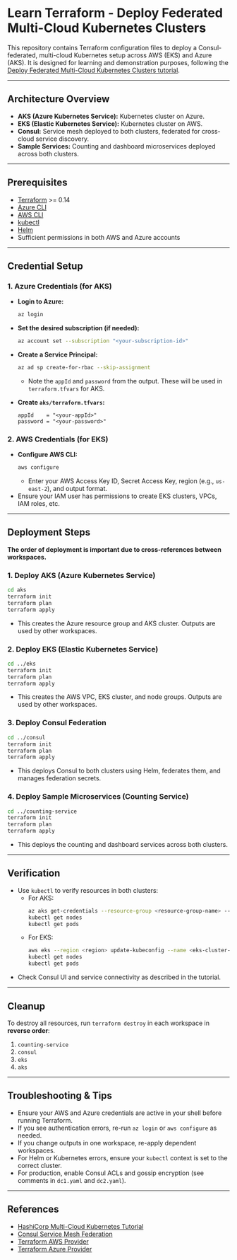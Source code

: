 # Learn Terraform - Deploy Federated Multi-Cloud Kubernetes Clusters

This repository contains Terraform configuration files to deploy a Consul-federated, multi-cloud Kubernetes setup across AWS (EKS) and Azure (AKS). It is designed for learning and demonstration purposes, following the [Deploy Federated Multi-Cloud Kubernetes Clusters tutorial](https://developer.hashicorp.com/terraform/tutorials/networking/multicloud-kubernetes).

---

## Architecture Overview
- **AKS (Azure Kubernetes Service):** Kubernetes cluster on Azure.
- **EKS (Elastic Kubernetes Service):** Kubernetes cluster on AWS.
- **Consul:** Service mesh deployed to both clusters, federated for cross-cloud service discovery.
- **Sample Services:** Counting and dashboard microservices deployed across both clusters.

---

## Prerequisites
- [Terraform](https://www.terraform.io/downloads.html) >= 0.14
- [Azure CLI](https://docs.microsoft.com/en-us/cli/azure/install-azure-cli)
- [AWS CLI](https://docs.aws.amazon.com/cli/latest/userguide/getting-started-install.html)
- [kubectl](https://kubernetes.io/docs/tasks/tools/)
- [Helm](https://helm.sh/docs/intro/install/)
- Sufficient permissions in both AWS and Azure accounts


---

## Credential Setup

### 1. Azure Credentials (for AKS)
- **Login to Azure:**
  ```sh
  az login
  ```
- **Set the desired subscription (if needed):**
  ```sh
  az account set --subscription "<your-subscription-id>"
  ```
- **Create a Service Principal:**
  ```sh
  az ad sp create-for-rbac --skip-assignment
  ```
  - Note the `appId` and `password` from the output. These will be used in `terraform.tfvars` for AKS.

- **Create `aks/terraform.tfvars`:**
  ```hcl
  appId    = "<your-appId>"
  password = "<your-password>"
  ```

### 2. AWS Credentials (for EKS)
- **Configure AWS CLI:**
  ```sh
  aws configure
  ```
  - Enter your AWS Access Key ID, Secret Access Key, region (e.g., `us-east-2`), and output format.
- Ensure your IAM user has permissions to create EKS clusters, VPCs, IAM roles, etc.

---

## Deployment Steps

**The order of deployment is important due to cross-references between workspaces.**

### 1. Deploy AKS (Azure Kubernetes Service)
```sh
cd aks
terraform init
terraform plan
terraform apply
```
- This creates the Azure resource group and AKS cluster. Outputs are used by other workspaces.

### 2. Deploy EKS (Elastic Kubernetes Service)
```sh
cd ../eks
terraform init
terraform plan
terraform apply
```
- This creates the AWS VPC, EKS cluster, and node groups. Outputs are used by other workspaces.

### 3. Deploy Consul Federation
```sh
cd ../consul
terraform init
terraform plan
terraform apply
```
- This deploys Consul to both clusters using Helm, federates them, and manages federation secrets.

### 4. Deploy Sample Microservices (Counting Service)
```sh
cd ../counting-service
terraform init
terraform plan
terraform apply
```
- This deploys the counting and dashboard services across both clusters.

---

## Verification
- Use `kubectl` to verify resources in both clusters:
  - For AKS:
    ```sh
    az aks get-credentials --resource-group <resource-group-name> --name <aks-cluster-name>
    kubectl get nodes
    kubectl get pods
    ```
  - For EKS:
    ```sh
    aws eks --region <region> update-kubeconfig --name <eks-cluster-name>
    kubectl get nodes
    kubectl get pods
    ```
- Check Consul UI and service connectivity as described in the tutorial.

---

## Cleanup
To destroy all resources, run `terraform destroy` in each workspace in **reverse order**:
1. `counting-service`
2. `consul`
3. `eks`
4. `aks`

---

## Troubleshooting & Tips
- Ensure your AWS and Azure credentials are active in your shell before running Terraform.
- If you see authentication errors, re-run `az login` or `aws configure` as needed.
- If you change outputs in one workspace, re-apply dependent workspaces.
- For Helm or Kubernetes errors, ensure your `kubectl` context is set to the correct cluster.
- For production, enable Consul ACLs and gossip encryption (see comments in `dc1.yaml` and `dc2.yaml`).

---

## References
- [HashiCorp Multi-Cloud Kubernetes Tutorial](https://developer.hashicorp.com/terraform/tutorials/networking/multicloud-kubernetes)
- [Consul Service Mesh Federation](https://www.consul.io/docs/connect/federation)
- [Terraform AWS Provider](https://registry.terraform.io/providers/hashicorp/aws/latest/docs)
- [Terraform Azure Provider](https://registry.terraform.io/providers/hashicorp/azurerm/latest/docs)
